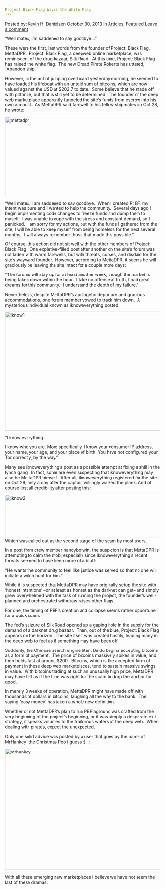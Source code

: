 ```yaml
---
Project Black Flag Waves the White Flag
---
```

<article class="post-listing post-1066 post type-post status-publish format-standard has-post-thumbnail hentry category-articles category-deepdot-news tag-black tag-flag tag-project tag-waves tag-white">
    <div class="post-inner">
    <p class="post-meta">
    <span>Posted by: <a href="https://www.deepdotweb.com/author/keving/" title="">Kevin H. Danielsen </a></span>
    <span>October 30, 2013</span>
    <span>in <a href="https://www.deepdotweb.com/category/articles/" rel="category tag">Articles</a>, <a href="https://www.deepdotweb.com/category/deepdot-news/" rel="category tag">Featured</a></span>
    <span><a href="https://www.deepdotweb.com/2013/10/30/project-black-flag-waves-the-white-flag/#respond">Leave a comment</a></span>
    </p>
    <div class="clear"></div>
    <div class="entry">
    <p>“Well mates, I’m saddened to say goodbye…”</p>
    <p>These were the first, last words from the founder of Project: Black Flag, MettaDPR.  Project: Black Flag, a deepweb online marketplace, was reminiscent of the drug bazaar, Silk Road.  At this time, Project: Black Flag has raised the white flag.  The new Dread Pirate Roberts has uttered, “Abandon ship.”</p>
    <p>However, in the act of jumping overboard yesterday morning, he seemed to have loaded his lifeboat with an untold sum of bitcoins, which are now valued against the USD at $202.7 to date.  Some believe that he made off with pittance, but that is still yet to be determined.  The founder of the deep web marketplace apparently funneled the site’s funds from escrow into his own account.  As MettaDPR said farewell to his fellow shipmates on Oct 28, he wrote:</p>
    <p><a href="http://www.deepdotweb.com/wp-content/uploads/2013/10/mettadpr.jpg"><img class="aligncenter size-full wp-image-1067" alt="mettadpr" src="https://www.deepdotweb.com/wp-content/uploads/2013/10/mettadpr.jpg" width="617" height="257" srcset="https://www.deepdotweb.com/wp-content/uploads/2013/10/mettadpr.jpg 1667w, https://www.deepdotweb.com/wp-content/uploads/2013/10/mettadpr-300x125.jpg 300w, https://www.deepdotweb.com/wp-content/uploads/2013/10/mettadpr-1024x427.jpg 1024w" sizes="(max-width: 617px) 100vw, 617px" /></a></p>
    <p>“Well mates, I am saddened to say goodbye.  When I created P: BF, my intent was pure and I wanted to help the community.  Several days ago I begin implementing code changes to freeze funds and dump them to myself.  I was unable to cope with the stress and constant demand, so I panicked.  I am sorry for my actions, but with the funds I gathered from the site, I will be able to keep myself from being homeless for the next several months.  I will always remember those that made this possible.”</p>
    <p>Of course, this action did not sit well with the other members of Project: Black Flag.  One expletive-filled post after another on the site’s forum was not laden with warm farewells, but with threats, curses, and disdain for the site’s wayward founder.  However, according to MettaDPR, it seems he will graciously be leaving the site intact for a couple more days:</p>
    <p>“The forums will stay up for at least another week, though the market is being taken down within the hour.  I take no offense at truth, I had great dreams for this community.  I understand the depth of my failure.”</p>
    <p>Nevertheless, despite MettaDPR’s apologetic departure and gracious accommodations, one forum member vowed to track him down.  A mysterious individual known as iknoweverything posted:</p>
    <p><a href="http://www.deepdotweb.com/wp-content/uploads/2013/10/iknow1.jpg"><img class="aligncenter size-full wp-image-1068" alt="iknow1" src="https://www.deepdotweb.com/wp-content/uploads/2013/10/iknow1.jpg" width="781" height="385" srcset="https://www.deepdotweb.com/wp-content/uploads/2013/10/iknow1.jpg 1647w, https://www.deepdotweb.com/wp-content/uploads/2013/10/iknow1-300x148.jpg 300w, https://www.deepdotweb.com/wp-content/uploads/2013/10/iknow1-1024x505.jpg 1024w" sizes="(max-width: 781px) 100vw, 781px" /></a></p>
    <p>“I know everything.</p>
    <p>I know who you are. More specifically, I know your consumer IP address, your name, your age, and your place of birth. You have not configured your Tor correctly, by the way.”</p>
    <p>Many see iknoweverything’s post as a possible attempt at fixing a shill in the lynch gang.  In fact, some are even suspecting that iknoweverything may also be MettaDPR himself.  After all, iknoweverything registered for the site on Oct 29, only a day after the captain willingly walked the plank. And of course lost all credibility after posting this:</p>
    <p><a href="http://www.deepdotweb.com/wp-content/uploads/2013/10/iknow2.jpg"><img class="aligncenter size-full wp-image-1069" alt="iknow2" src="https://www.deepdotweb.com/wp-content/uploads/2013/10/iknow2.jpg" width="1006" height="140" srcset="https://www.deepdotweb.com/wp-content/uploads/2013/10/iknow2.jpg 1667w, https://www.deepdotweb.com/wp-content/uploads/2013/10/iknow2-300x42.jpg 300w, https://www.deepdotweb.com/wp-content/uploads/2013/10/iknow2-1024x143.jpg 1024w" sizes="(max-width: 1006px) 100vw, 1006px" /></a>Which was called out as the second stage of the scam by most users.</p>
    <p>In a post from crew member nancybotwin, the suspicion is that MettaDPR is attempting to calm the mob, especially since iknoweverything’s recent threats seemed to have been more of a bluff:</p>
    <p>“He wants the community to feel like justice was served so that no one will initiate a witch hunt for him.”</p>
    <p>While it is suspected that MettaDPR may have originally setup the site with ‘honest intentions’ –or at least as honest as the darknet can get– and simply grew overwhelmed with the task of running the project, the founder’s well-planned and orchestrated withdraw raises other flags.</p>
    <p>For one, the timing of PBF’s creation and collapse seems rather opportune for a quick scam.</p>
    <p>The fed’s seizure of Silk Road opened up a gaping hole in the supply for the demand of a darknet drug bazaar.  Then, out of the blue, Project: Black Flag appears on the horizon.  The site itself was created hastily, leading many in the deep web to feel as if something may have been off.</p>
    <p>Suddenly, the Chinese search engine titan, Baidu begins accepting bitcoins as a form of payment.  The price of bitcoins massively spikes in value, and then holds fast at around $200.  Bitcoins, which is the accepted form of payment in these deep web marketplaces, tend to sustain massive swings in value.  With bitcoins trading at such an unusually high price, MettaDPR may have felt as if the time was right for the scam to drop the anchor for good.</p>
    <p>In merely 3 weeks of operation, MettaDPR might have made off with thousands of dollars in bitcoins, laughing all the way to the bank.  The saying ‘easy money’ has taken a whole new definition.</p>
    <p>Whether or not MettaDPR’s plan to run PBF aground was crafted from the very beginning of the project’s beginning, or it was simply a desperate exit strategy, it speaks volumes to the traitorous waters of the deep web.  When dealing with pirates, expect the unexpected.</p>
    <p>Only one solid advice was posted by a user that goes by the name of MrHankey (the Christmas Poo i guess :)   :</p>
    <p><a href="http://www.deepdotweb.com/wp-content/uploads/2013/10/mrhanley.jpg"><img class="aligncenter size-full wp-image-1070" alt="mrhankey" src="https://www.deepdotweb.com/wp-content/uploads/2013/10/mrhanley.jpg" width="762" height="394" srcset="https://www.deepdotweb.com/wp-content/uploads/2013/10/mrhanley.jpg 1664w, https://www.deepdotweb.com/wp-content/uploads/2013/10/mrhanley-300x155.jpg 300w, https://www.deepdotweb.com/wp-content/uploads/2013/10/mrhanley-1024x530.jpg 1024w" sizes="(max-width: 762px) 100vw, 762px" /></a></p>
    <p>With all these emerging new marketplaces i believe we have not seem the last of these dramas.</p>
    </div>
    <span style="display:none"><a href="https://www.deepdotweb.com/tag/black/" rel="tag">black</a> <a href="https://www.deepdotweb.com/tag/flag/" rel="tag">flag</a> <a href="https://www.deepdotweb.com/tag/project/" rel="tag">project</a> <a href="https://www.deepdotweb.com/tag/waves/" rel="tag">waves</a> <a href="https://www.deepdotweb.com/tag/white/" rel="tag">white</a></span> <span style="display:none" class="updated">2013-10-30</span>
    <div style="display:none" class="vcard author" itemprop="author" itemscope itemtype="http://schema.org/Person"><strong class="fn" itemprop="name"><a href="https://www.deepdotweb.com/author/keving/" title="Posts by Kevin H. Danielsen" rel="author">Kevin H. Danielsen</a></strong></div>
    </div>
</article>

